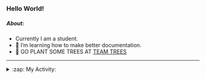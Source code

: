 ### Hello World!

##### About:
- Currently I am a student.
- 🌱 I’m learning how to make better documentation.
- 🌱 GO PLANT SOME TREES AT [TEAM TREES](https://teamtrees.org/)

---
<details>
  <summary>:zap: My Activity:</summary>
  
<!--START_SECTION:waka-->
![Code Time](http://img.shields.io/badge/Code%20Time-1%2C144%20hrs%2032%20mins-blue)

**I'm a Night 🦉** 

```text
🌞 Morning                1376 commits        ██░░░░░░░░░░░░░░░░░░░░░░░   09.09 % 
🌆 Daytime                5370 commits        █████████░░░░░░░░░░░░░░░░   35.46 % 
🌃 Evening                4396 commits        ███████░░░░░░░░░░░░░░░░░░   29.03 % 
🌙 Night                  4001 commits        ███████░░░░░░░░░░░░░░░░░░   26.42 % 
```
📅 **I'm Most Productive on Wednesday** 

```text
Monday                   2290 commits        ████░░░░░░░░░░░░░░░░░░░░░   15.12 % 
Tuesday                  1964 commits        ███░░░░░░░░░░░░░░░░░░░░░░   12.97 % 
Wednesday                3480 commits        ██████░░░░░░░░░░░░░░░░░░░   22.98 % 
Thursday                 1895 commits        ███░░░░░░░░░░░░░░░░░░░░░░   12.51 % 
Friday                   1476 commits        ██░░░░░░░░░░░░░░░░░░░░░░░   09.75 % 
Saturday                 1351 commits        ██░░░░░░░░░░░░░░░░░░░░░░░   08.92 % 
Sunday                   2687 commits        ████░░░░░░░░░░░░░░░░░░░░░   17.74 % 
```


📊 **This Week I Spent My Time On** 

```text
🔥 Editors: 
VS Code                  8 hrs 24 mins       █████████████████████████   100.00 % 

🐱‍💻 Projects: 
praise                   4 hrs 28 mins       █████████████░░░░░░░░░░░░   53.20 % 
giveth-dapps-v2          3 hrs 38 mins       ███████████░░░░░░░░░░░░░░   43.32 % 
impact-graph             17 mins             █░░░░░░░░░░░░░░░░░░░░░░░░   03.48 % 
```


 Last Updated on 01/07/2023 02:38:40 UTC
<!--END_SECTION:waka-->
</details>
